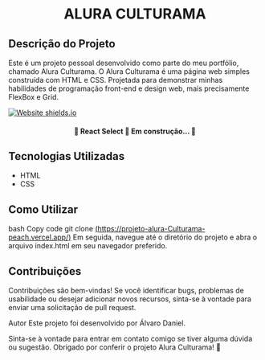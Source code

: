 <h1 align="center">ALURA CULTURAMA</h1>

## Descrição do Projeto
<p>Este é um projeto pessoal desenvolvido como parte do meu portfólio, chamado Alura Culturama. O Alura Culturama é uma página web simples construída com HTML e CSS. Projetada para demonstrar minhas habilidades de programação front-end e design web, mais precisamente FlexBox e Grid.</p>

<image align="center">[![Website shields.io](https://img.shields.io/website-up-down-green-red/http/shields.io.svg)](http://shields.io/)</image>

<h4 align="center"> 
	🚧  React Select 🚀 Em construção...  🚧
</h4>


## Tecnologias Utilizadas
- HTML
- CSS

## Como Utilizar
bash
Copy code
git clone [(https://projeto-alura-Culturama-peach.vercel.app/)](https://alura-culturama-lilac.vercel.app/)
Em seguida, navegue até o diretório do projeto e abra o arquivo index.html em seu navegador preferido.

## Contribuições
Contribuições são bem-vindas! Se você identificar bugs, problemas de usabilidade ou desejar adicionar novos recursos, sinta-se à vontade para enviar uma solicitação de pull request.

Autor
Este projeto foi desenvolvido por Álvaro Daniel.

Sinta-se à vontade para entrar em contato comigo se tiver alguma dúvida ou sugestão. Obrigado por conferir o projeto Alura Culturama! 🚀
